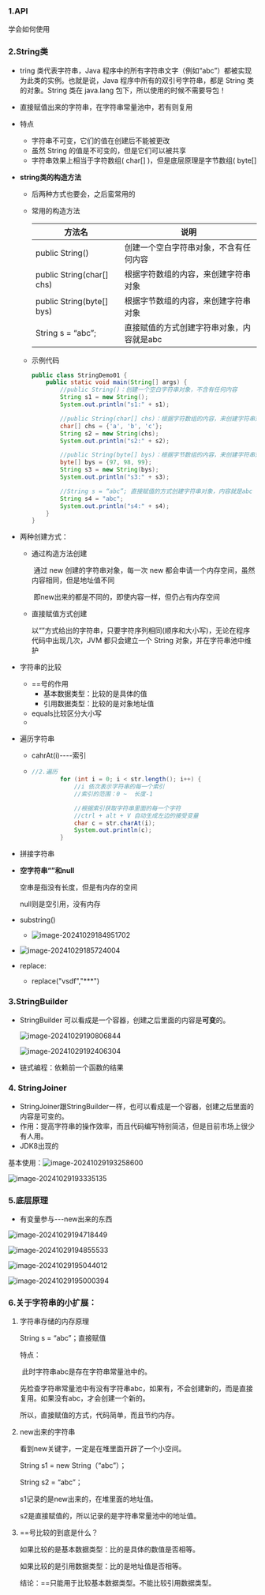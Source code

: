 ### 1.API

学会如何使用

### 2.String类

- tring 类代表字符串，Java 程序中的所有字符串文字（例如“abc”）都被实现为此类的实例。也就是说，Java 程序中所有的双引号字符串，都是 String 类的对象。String 类在 java.lang 包下，所以使用的时候不需要导包！
- 直接赋值出来的字符串，在字符串常量池中，若有则复用
- 特点
  - 字符串不可变，它们的值在创建后不能被更改
  - 虽然 String 的值是不可变的，但是它们可以被共享
  - 字符串效果上相当于字符数组( char[] )，但是底层原理是字节数组( byte[] 

- **string类的构造方法**

  - 后两种方式也要会，之后蛮常用的

  - 常用的构造方法

    | 方法名                      | 说明                                      |
    | --------------------------- | ----------------------------------------- |
    | public   String()           | 创建一个空白字符串对象，不含有任何内容    |
    | public   String(char[] chs) | 根据字符数组的内容，来创建字符串对象      |
    | public   String(byte[] bys) | 根据字节数组的内容，来创建字符串对象      |
    | String s =   “abc”;         | 直接赋值的方式创建字符串对象，内容就是abc |

  - 示例代码

    ```java
    public class StringDemo01 {
        public static void main(String[] args) {
            //public String()：创建一个空白字符串对象，不含有任何内容
            String s1 = new String();
            System.out.println("s1:" + s1);
    
            //public String(char[] chs)：根据字符数组的内容，来创建字符串对象
            char[] chs = {'a', 'b', 'c'};
            String s2 = new String(chs);
            System.out.println("s2:" + s2);
    
            //public String(byte[] bys)：根据字节数组的内容，来创建字符串对象
            byte[] bys = {97, 98, 99};
            String s3 = new String(bys);
            System.out.println("s3:" + s3);
    
            //String s = “abc”;	直接赋值的方式创建字符串对象，内容就是abc
            String s4 = "abc";
            System.out.println("s4:" + s4);
        }
    }
    ```

- 两种创建方式：

  - 通过构造方法创建

    ​	通过 new 创建的字符串对象，每一次 new 都会申请一个内存空间，虽然内容相同，但是地址值不同

    ​	即new出来的都是不同的，即使内容一样，但仍占有内存空间

  - 直接赋值方式创建

    ​	以“”方式给出的字符串，只要字符序列相同(顺序和大小写)，无论在程序代码中出现几次，JVM 都只会建立一个 String 对象，并在字符串池中维护

- 字符串的比较
  - ==号的作用
    - 基本数据类型：比较的是具体的值
    - 引用数据类型：比较的是对象地址值
  - equals比较区分大小写
  - 

- 遍历字符串

  - cahrAt(i)----索引

  - ```java
    //2.遍历
            for (int i = 0; i < str.length(); i++) {
                //i 依次表示字符串的每一个索引
                //索引的范围：0 ~  长度-1
    
                //根据索引获取字符串里面的每一个字符
                //ctrl + alt + V 自动生成左边的接受变量
                char c = str.charAt(i);
                System.out.println(c);
            }
    ```

- 拼接字符串

- **空字符串“”和null**

  空串是指没有长度，但是有内存的空间

  null则是空引用，没有内存

- substring()
  - ![image-20241029184951702](https://gitee.com/ppedmo/pic-go/raw/master/img/202410291849807.png)

- ![image-20241029185724004](https://gitee.com/ppedmo/pic-go/raw/master/img/202410291857044.png)
- replace:
  - replace("vsdf","***")

### 3.StringBuilder

- StringBuilder 可以看成是一个容器，创建之后里面的内容是**可变**的。

  ![image-20241029190806844](https://gitee.com/ppedmo/pic-go/raw/master/img/202410291908904.png)

  ![image-20241029192406304](https://gitee.com/ppedmo/pic-go/raw/master/img/202410291924348.png)

- 链式编程：依赖前一个函数的结果

### 4. StringJoiner

* StringJoiner跟StringBuilder一样，也可以看成是一个容器，创建之后里面的内容是可变的。
* 作用：提高字符串的操作效率，而且代码编写特别简洁，但是目前市场上很少有人用。 
* JDK8出现的

基本使用：![image-20241029193258600](https://gitee.com/ppedmo/pic-go/raw/master/img/202410291932673.png)

![image-20241029193335135](https://gitee.com/ppedmo/pic-go/raw/master/img/202410291933193.png)

### 5.底层原理

- 有变量参与---new出来的东西

![image-20241029194718449](https://gitee.com/ppedmo/pic-go/raw/master/img/202410291947516.png)

![image-20241029194855533](https://gitee.com/ppedmo/pic-go/raw/master/img/202410291948586.png)

![image-20241029195044012](https://gitee.com/ppedmo/pic-go/raw/master/img/202410291950062.png)

![image-20241029195000394](https://gitee.com/ppedmo/pic-go/raw/master/img/202410291950450.png)

### 6.关于字符串的小扩展：

1. 字符串存储的内存原理

   String s = “abc”；直接赋值

   特点：

   ​	此时字符串abc是存在字符串常量池中的。

   ​	先检查字符串常量池中有没有字符串abc，如果有，不会创建新的，而是直接复用。如果没有abc，才会创建一个新的。

   所以，直接赋值的方式，代码简单，而且节约内存。

2. new出来的字符串

   看到new关键字，一定是在堆里面开辟了一个小空间。

   String s1 = new String（“abc”）；

   String s2 = “abc”；

   s1记录的是new出来的，在堆里面的地址值。

   s2是直接赋值的，所以记录的是字符串常量池中的地址值。

3. ==号比较的到底是什么？

   如果比较的是基本数据类型：比的是具体的数值是否相等。

   如果比较的是引用数据类型：比的是地址值是否相等。

   结论：==只能用于比较基本数据类型。不能比较引用数据类型。